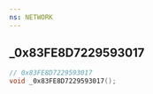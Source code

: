 ```yaml
---
ns: NETWORK
---
```

## _0x83FE8D7229593017

```c
// 0x83FE8D7229593017
void _0x83FE8D7229593017();
```


